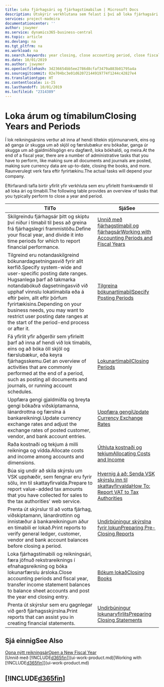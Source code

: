 ```yaml
---
title: Loka fjárhagsári og fjárhagstímabilum | Microsoft Docs
description: Útskýrir verkhlutana sem felast í því að loka fjárhagsári og fjárhagstímabili, til dæmis að ganga úr skugga um að skjöl og færslubækur séu bókuð og staðfesta bankareikningsstöðu.
services: project-madeira
documentationcenter: ''
author: jswymer
ms.service: dynamics365-business-central
ms.topic: article
ms.devlang: na
ms.tgt_pltfrm: na
ms.workload: na
ms.search.keywords: year closing, close accounting period, close fiscal year, bank account detailed trial balance
ms.date: 10/01/2019
ms.author: jswymer
ms.openlocfilehash: 3d236654bb5ee2786d8cfaf3479a883b01795a4a
ms.sourcegitcommit: 02e704bc3e01d62072144919774f1244c42827e4
ms.translationtype: HT
ms.contentlocale: is-IS
ms.lasthandoff: 10/01/2019
ms.locfileid: "2314389"
---
```

# <a name="closing-years-and-periods"></a><span data-ttu-id="d9b7a-103">Loka árum og tímabilum</span><span class="sxs-lookup"><span data-stu-id="d9b7a-103">Closing Years and Periods</span></span>
<span data-ttu-id="d9b7a-104">Í lok reikningsársins verður að inna af hendi tiltekin stjórnunarverk, eins og að ganga úr skugga um að skjöl og færslubækur eru bókaðar, ganga úr skugga um að gjaldmiðilsgögn eru dagfærð, loka bókhaldi, og meira.</span><span class="sxs-lookup"><span data-stu-id="d9b7a-104">At the end of a fiscal year, there are a number of administrative tasks that you have to perform, like making sure all documents and journals are posted, making sure currency data are up-to-date, closing the books, and more.</span></span> <span data-ttu-id="d9b7a-105">Raunverulegt verk fara eftir fyrirtækinu.</span><span class="sxs-lookup"><span data-stu-id="d9b7a-105">The actual tasks will depend your company.</span></span>

<span data-ttu-id="d9b7a-106">Eftirfarandi tafla birtir yfirlit yfir verkhluta sem eru yfirleitt framkvæmdir til að loka ári og tímabili.</span><span class="sxs-lookup"><span data-stu-id="d9b7a-106">The following table provides an overview of tasks that you typically perform to close a year and period.</span></span>

| <span data-ttu-id="d9b7a-107">Til</span><span class="sxs-lookup"><span data-stu-id="d9b7a-107">To</span></span> | <span data-ttu-id="d9b7a-108">Sjá</span><span class="sxs-lookup"><span data-stu-id="d9b7a-108">See</span></span> |
| --- | --- |
| <span data-ttu-id="d9b7a-109">Skilgreindu fjárhagsár þitt og skiptu því niður í tímabil til þess að greina frá fjárhagslegri frammistöðu.</span><span class="sxs-lookup"><span data-stu-id="d9b7a-109">Define your fiscal year, and divide it into time periods for which to report financial performance.</span></span> | [<span data-ttu-id="d9b7a-110">Unnið með fjárhagstímabil og fjárhagsár</span><span class="sxs-lookup"><span data-stu-id="d9b7a-110">Working with Accounting Periods and Fiscal Years</span></span>](finance-accounting-periods-and-fiscal-years.md)|
| <span data-ttu-id="d9b7a-111">Tilgreind eru notandaskilgreind bókunardagsetningasvið fyrir allt kerfið.</span><span class="sxs-lookup"><span data-stu-id="d9b7a-111">Specify system-wide and user-specific posting date ranges.</span></span> <span data-ttu-id="d9b7a-112">Hugsanlega þarf að takmarka notandabókuð dagsetningasvið við upphaf vinnslu lokatímabila eða á eftir þeim, allt eftir þörfum fyrirtækisins.</span><span class="sxs-lookup"><span data-stu-id="d9b7a-112">Depending on your business needs, you may want to restrict user posting date ranges at the start of the period-end process or after it.</span></span> |[<span data-ttu-id="d9b7a-113">Tilgreina bókunartímabil</span><span class="sxs-lookup"><span data-stu-id="d9b7a-113">Specify Posting Periods</span></span>](finance-how-specify-posting-periods.md) |
| <span data-ttu-id="d9b7a-114">Fá yfirlit yfir aðgerðir sem yfirleitt þarf að inna af hendi við lok tímabils, eins og að bóka öll skjöl og færslubækur, eða keyra fjárhagsskemu.</span><span class="sxs-lookup"><span data-stu-id="d9b7a-114">Get an overview of activities that are commonly performed at the end of a period, such as posting all documents and journals, or running account schedules.</span></span> |[<span data-ttu-id="d9b7a-115">Lokunartímabil</span><span class="sxs-lookup"><span data-stu-id="d9b7a-115">Closing Periods</span></span>](year-how-complete-period-end-processes.md) |
| <span data-ttu-id="d9b7a-116">Uppfæra gengi gjaldmiðla og breyta gengi bókaðra viðskiptamanna, lánardrottna og færslna á bankareikningi.</span><span class="sxs-lookup"><span data-stu-id="d9b7a-116">Update currency exchange rates and adjust the exchange rates of posted customer, vendor, and bank account entries.</span></span> |[<span data-ttu-id="d9b7a-117">Uppfæra gengi</span><span class="sxs-lookup"><span data-stu-id="d9b7a-117">Update Currency Exchange Rates</span></span>](finance-how-update-currencies.md) |
| <span data-ttu-id="d9b7a-118">Raða kostnaði og tekjum á milli reikninga og vídda.</span><span class="sxs-lookup"><span data-stu-id="d9b7a-118">Allocate costs and income among accounts and dimensions.</span></span> |[<span data-ttu-id="d9b7a-119">Úthluta kostnaði og tekjum</span><span class="sxs-lookup"><span data-stu-id="d9b7a-119">Allocating Costs and Income</span></span>](year-allocate-costs-income.md) |
| <span data-ttu-id="d9b7a-120">Búa sig undir að skila skýrslu um VSK upphæðir, sem fengnar eru fyrir sölu, inn til skattayfirvalda.</span><span class="sxs-lookup"><span data-stu-id="d9b7a-120">Prepare to report value-added tax amounts that you have collected for sales to the tax authorities' web service.</span></span> |[<span data-ttu-id="d9b7a-121">Hvernig á að: Senda VSK skýrslu inn til skattayfirvalda</span><span class="sxs-lookup"><span data-stu-id="d9b7a-121">How To: Report VAT to Tax Authorities</span></span>](finance-how-report-vat.md)|
| <span data-ttu-id="d9b7a-122">Prenta út skýrslur til að votta fjárhag, viðskiptamann, lánardrottinn og innistæður á bankareikningum áður en tímabili er lokað.</span><span class="sxs-lookup"><span data-stu-id="d9b7a-122">Print reports to verify general ledger, customer, vendor and bank account balances before closing a period.</span></span> |[<span data-ttu-id="d9b7a-123">Undirbúningur skýrslna fyrir lokun</span><span class="sxs-lookup"><span data-stu-id="d9b7a-123">Preparing Pre-Closing Reports</span></span>](year-prepare-preclose-reports.md) |
| <span data-ttu-id="d9b7a-124">Loka fjárhagstímabili og reikningsári, færa jöfnuð rekstrareiknings í efnahagsreikning og bóka lokunarfærslu ársloka.</span><span class="sxs-lookup"><span data-stu-id="d9b7a-124">Close accounting periods and fiscal year, transfer income statement balances to balance sheet accounts and post the year end closing entry.</span></span> |[<span data-ttu-id="d9b7a-125">Bókum lokað</span><span class="sxs-lookup"><span data-stu-id="d9b7a-125">Closing Books</span></span>](year-close-books.md) |
| <span data-ttu-id="d9b7a-126">Prenta út skýrslur sem eru gagnlegar við gerð fjárhagsskýrslna.</span><span class="sxs-lookup"><span data-stu-id="d9b7a-126">Print reports that can assist you in creating financial statements.</span></span> |[<span data-ttu-id="d9b7a-127">Undirbúningur lokunaryfirlits</span><span class="sxs-lookup"><span data-stu-id="d9b7a-127">Preparing Closing Statements</span></span>](year-prepare-close-statement.md) |

## <a name="see-also"></a><span data-ttu-id="d9b7a-128">Sjá einnig</span><span class="sxs-lookup"><span data-stu-id="d9b7a-128">See Also</span></span>
[<span data-ttu-id="d9b7a-129">Opna nýtt reikningsár</span><span class="sxs-lookup"><span data-stu-id="d9b7a-129">Open a New Fiscal Year</span></span>](finance-how-open-new-fiscal-year.md)  
<span data-ttu-id="d9b7a-130">[Unnið með [!INCLUDE[d365fin](includes/d365fin_md.md)]](ui-work-product.md)</span><span class="sxs-lookup"><span data-stu-id="d9b7a-130">[Working with [!INCLUDE[d365fin](includes/d365fin_md.md)]](ui-work-product.md)</span></span>

## [!INCLUDE[d365fin](includes/free_trial_md.md)]  
 
